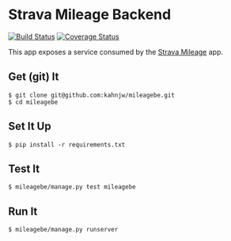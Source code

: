 # Strava Mileage Backend

[![Build Status](https://travis-ci.org/kahnjw/mileagebe.svg?branch=activities_endpoint)](https://travis-ci.org/kahnjw/mileagebe)
[![Coverage Status](https://coveralls.io/repos/kahnjw/mileagebe/badge.png)](https://coveralls.io/r/kahnjw/mileagebe)

This app exposes a service consumed by the [Strava Mileage](https://github.com/kahnjw/stravamileage) app.


## Get (git) It

```
$ git clone git@github.com:kahnjw/mileagebe.git
$ cd mileagebe
```

## Set It Up

```
$ pip install -r requirements.txt
```

## Test It

```
$ mileagebe/manage.py test mileagebe
```

## Run It

```
$ mileagebe/manage.py runserver
```
